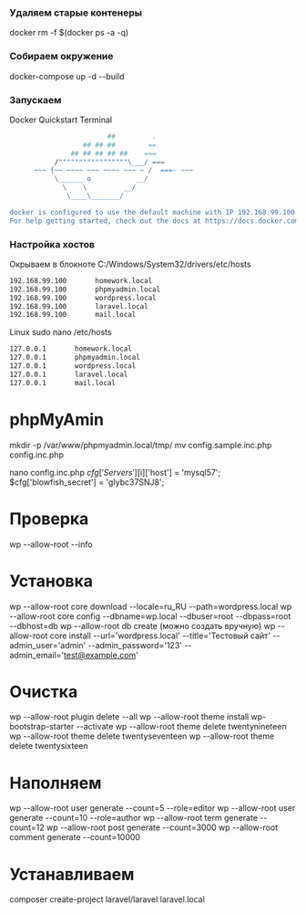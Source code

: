 ### Удаляем старые контенеры
docker rm -f $(docker ps -a -q)

### Собираем окружение
docker-compose up -d --build

### Запускаем
Docker Quickstart Terminal

```bash
                        ##         .
                  ## ## ##        ==
               ## ## ## ## ##    ===
           /"""""""""""""""""\___/ ===
      ~~~ {~~ ~~~~ ~~~ ~~~~ ~~~ ~ /  ===- ~~~
           \______ o           __/
             \    \         __/
              \____\_______/

docker is configured to use the default machine with IP 192.168.99.100 <-- этот IP нужно запомнить (У каждого он будет свой)
For help getting started, check out the docs at https://docs.docker.com
```

### Настройка хостов
Окрываем в блокноте С:/Windows/System32/drivers/etc/hosts

```bash
192.168.99.100       homework.local
192.168.99.100       phpmyadmin.local
192.168.99.100       wordpress.local
192.168.99.100       laravel.local
192.168.99.100       mail.local
```

Linux
sudo nano /etc/hosts
```bash
127.0.0.1       homework.local
127.0.0.1       phpmyadmin.local
127.0.0.1       wordpress.local
127.0.0.1       laravel.local
127.0.0.1       mail.local
```

phpMyAmin
===
mkdir -p /var/www/phpmyadmin.local/tmp/
mv config.sample.inc.php config.inc.php

nano config.inc.php
$cfg['Servers'][$i]['host'] = 'mysql57';
$cfg['blowfish_secret'] = 'gIybc37SNJ8';


# Проверка
wp --allow-root --info

# Установка
wp --allow-root core download --locale=ru_RU --path=wordpress.local
wp --allow-root core config --dbname=wp.local --dbuser=root --dbpass=root --dbhost=db
wp --allow-root db create (можно создать вручную)
wp --allow-root core install --url='wordpress.local' --title='Тестовый сайт' --admin_user='admin' --admin_password='123' --admin_email='test@example.com'

# Очистка
wp --allow-root plugin delete --all
wp --allow-root theme install wp-bootstrap-starter --activate
wp --allow-root theme delete twentynineteen
wp --allow-root theme delete twentyseventeen
wp --allow-root theme delete twentysixteen

# Наполняем
wp --allow-root user generate --count=5 --role=editor
wp --allow-root user generate --count=10 --role=author
wp --allow-root term generate --count=12
wp --allow-root post generate --count=3000
wp --allow-root comment generate --count=10000

# Устанавливаем
composer create-project laravel/laravel laravel.local
